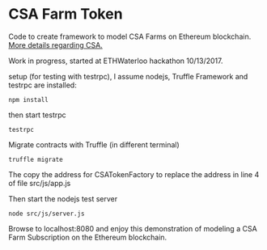 # CSA Farm Token
Code to create framework to model CSA Farms on Ethereum blockchain.  [More details regarding CSA.](https://www.nal.usda.gov/afsic/community-supported-agriculture)


Work in progress, started at ETHWaterloo hackathon 10/13/2017.

setup (for testing with testrpc), I assume nodejs, Truffle Framework and testrpc are installed:

```
npm install
```
then start testrpc
```
testrpc
```
Migrate contracts with Truffle (in different terminal)
```
truffle migrate
```
The copy the address for CSATokenFactory to replace the address in line 4 of file src/js/app.js

Then start the nodejs test server
```
node src/js/server.js
```

Browse to localhost:8080 and enjoy this demonstration of modeling a CSA Farm Subscription on the Ethereum blockchain.

